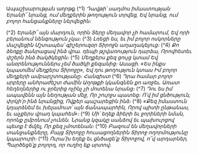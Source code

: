 
Ապաշխարության աղոթք
(^1) _Դավթի՝ սաղմոս իմաստության
Երանի՜ նրանց, ում մեղքերին թողություն տրվեց,
Եվ նրանց, ում բոլոր հանցանքները ներվեցին։_


(^2) _Երանի՜ այն մարդուն, որին Տերը մեղավոր չի համարում,
Եվ որի բերանում նենգություն չկա։_
(^3) _Լռեցի ես, եւ իմ բոլոր ոսկորները մաշվեցին
Մշտապես՝ գիշերուզօր Տիրոջն աղաղակելուց։_
(^4) _Քո ձեռքը ծանրացավ ինձ վրա. դեպի թշվառություն դարձա,
Որովհետեւ փշերն ինձ ծակծկեցին։_
(^5) _Մեղքերս քեզ ցույց կտամ
Եվ անօրենություններս չեմ ծածկի քեզանից։
Ասացի. «Ես ինքս կպատմեմ մեղքերս Տիրոջը»,
Եվ դու թողություն կտաս
Իմ բոլոր մեղքերի ամբարշտությանը։ Հանգիստ_
(^6) _Դրա համար բոլոր սրբերը անհրաժեշտ ժամին
Աղոթքի կկանգնեն քո առջեւ.
Առատ հեղեղներից ու ջրերից ոչինչ չի մոտենա նրանց։_
(^7) _Դու ես իմ ապավենն այն նեղության մեջ,
Որ շուրջս պատեց։
Ո՛վ իմ ցնծություն, փրկի՛ր ինձ նրանցից,
Ովքեր պաշարեցին ինձ։_
(^8) _«Քեզ իմաստուն կդարձնեմ եւ խելամուտ՝ այն ճանապարհին,
Որով պիտի ընթանաս, եւ աչքերս վրադ կպահեմ»։_
(^9) _Մի՛ եղեք ձիերի եւ ջորիների նման, որոնք ըմբռնում չունեն.
Նրանց կզակը սանձով եւ պախուրցով պետք է ճմլել,
Որ քեզ չմոտենան։_
(^10) _Բազում են մեղավորների տանջանքները,
Բայց Տիրոջը հուսացողներին
Տիրոջ ողորմությունը կպարուրի։_
(^11) _Ուրա՛խ եղեք եւ ցնծացե՛ք Տիրոջով, ո՜վ արդարներ,
Պարծեցե՛ք բոլորդ, որ ուղիղ եք սրտով։_
